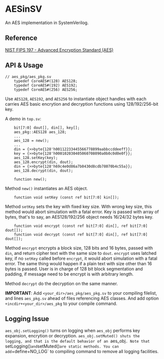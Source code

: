 # AESinSV

An AES implementation in SystemVerilog.

## Reference

[NIST FIPS 197 - Advanced Encryption Standard (AES)](http://nvlpubs.nist.gov/nistpubs/FIPS/NIST.FIPS.197.pdf)

## API & Usage

```
// aes_pkg/aes_pkg.sv
    typedef CoreAES#(128) AES128;
    typedef CoreAES#(192) AES192;
    typedef CoreAES#(256) AES256;
```

Use `AES128`, `AES192`, and `AES256` to instantiate object handles with each carries AES basic encrytion and decryption functions using 128/192/256-bit key.

A demo in `top.sv`:

```
    bit[7:0] dout[], din[], key[];
    aes_pkg::AES128 aes_128;
    ...
    aes_128 = new();
    ...
    din = {>>byte{128'h00112233445566778899aabbccddeeff}};
    key = {>>byte{128'h000102030405060708090a0b0c0d0e0f}};
    aes_128.setKey(key);
    aes_128.encrypt(din, dout);
    din = {>>byte{128'h69c4e0d86a7b0430d8cdb78070b4c55a}};
    aes_128.decrypt(din, dout);
```

```
    function new();
```

Method `new()` instantiates an AES object.


```
    function void setKey (const ref bit[7:0] kin[]);
```

Method `setKey` sets the key with fixed key size. With wrong key size, this method would abort simulation with a fatal error. Key is passed with array of bytes, that's to say, an AES128/192/256 object needs 16/24/32 bytes key.

```
    function void encrypt (const ref bit[7:0] din[], ref bit[7:0] dout[]);
    function void decrypt (const ref bit[7:0] din[], ref bit[7:0] dout[]);
```

Method `encrypt` encrypts a block size, 128 bits and 16 bytes,  passed with `din`, and return cipher text with the same size to `dout`. `encrypt` uses latched key, if no `setKey` called before `encrypt`, it would abort simulation with a fatal error. The same thing would happen if a plain text with size other than 16 bytes is passed. User is in charge of 128 bit block segmentation and padding, if message need to be encrypt is with arbitrary length.

Method `decrypt` do the decryption on the same manner.

**IMPORTANT**: Add `<your_dir>/aes_pkg/aes_pkg.sv` to your compiling filelist, and lines `aes_pkg.sv` ahead of files referencing AES classes. And add option `+incdir+<your_dir>/aes_pkg` to your compile command. 

## Logging Issue

`aes_obj.setLogging()` turns on logging when `aes_obj` performs key expansion, encrytion or decryption. 
`aes_obj.setMuted() shuts the logging, and that is the default behavior of an `aes_obj`.
Note that `setLogging()` and `setMuted()` are static methods.
You can add `+define+NO_LOG` to compiling command to remove all logging facilities.


